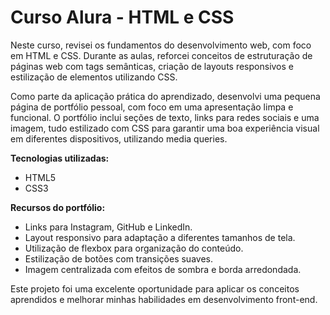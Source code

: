 # Curso Alura - HTML e CSS

Neste curso, revisei os fundamentos do desenvolvimento web, com foco em HTML e CSS. Durante as aulas, reforcei conceitos de estruturação de páginas web com tags semânticas, criação de layouts responsivos e estilização de elementos utilizando CSS.

Como parte da aplicação prática do aprendizado, desenvolvi uma pequena página de portfólio pessoal, com foco em uma apresentação limpa e funcional. O portfólio inclui seções de texto, links para redes sociais e uma imagem, tudo estilizado com CSS para garantir uma boa experiência visual em diferentes dispositivos, utilizando media queries.

**Tecnologias utilizadas:**
- HTML5
- CSS3

**Recursos do portfólio:**
- Links para Instagram, GitHub e LinkedIn.
- Layout responsivo para adaptação a diferentes tamanhos de tela.
- Utilização de flexbox para organização do conteúdo.
- Estilização de botões com transições suaves.
- Imagem centralizada com efeitos de sombra e borda arredondada.

Este projeto foi uma excelente oportunidade para aplicar os conceitos aprendidos e melhorar minhas habilidades em desenvolvimento front-end.

